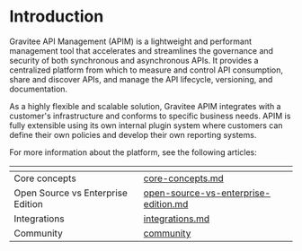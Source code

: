 # Introduction

Gravitee API Management (APIM) is a lightweight and performant management tool that accelerates and streamlines the governance and security of both synchronous and asynchronous APIs. It provides a centralized platform from which to measure and control API consumption, share and discover APIs, and manage the API lifecycle, versioning, and documentation.

As a highly flexible and scalable solution, Gravitee APIM integrates with a customer's infrastructure and conforms to specific business needs. APIM is fully extensible using its own internal plugin system where customers can define their own policies and develop their own reporting systems.

For more information about the platform, see the following articles:&#x20;

<table data-view="cards"><thead><tr><th></th><th data-hidden data-card-target data-type="content-ref"></th></tr></thead><tbody><tr><td>Core concepts</td><td><a href="introduction/core-concepts.md">core-concepts.md</a></td></tr><tr><td>Open Source vs Enterprise Edition</td><td><a href="introduction/open-source-vs-enterprise-edition.md">open-source-vs-enterprise-edition.md</a></td></tr><tr><td>Integrations</td><td><a href="introduction/integrations.md">integrations.md</a></td></tr><tr><td>Community</td><td><a href="introduction/community/">community</a></td></tr></tbody></table>
